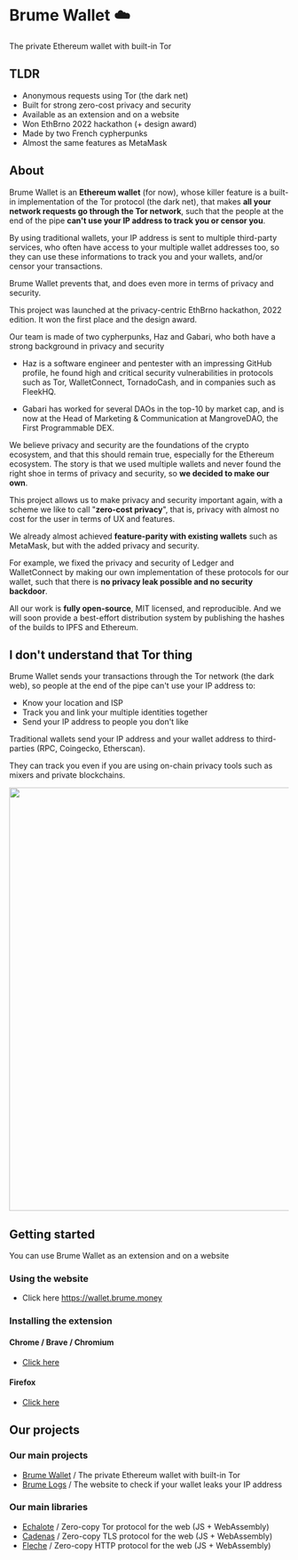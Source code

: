 # Brume Wallet ☁️

The private Ethereum wallet with built-in Tor

## TLDR
- Anonymous requests using Tor (the dark net)
- Built for strong zero-cost privacy and security
- Available as an extension and on a website
- Won EthBrno 2022 hackathon (+ design award)
- Made by two French cypherpunks
- Almost the same features as MetaMask

## About 

Brume Wallet is an **Ethereum wallet** (for now), whose killer feature is a built-in implementation of the Tor protocol (the dark net), that makes **all your network requests go through the Tor network**, such that the people at the end of the pipe **can't use your IP address to track you or censor you**.

By using traditional wallets, your IP address is sent to multiple third-party services, who often have access to your multiple wallet addresses too, so they can use these informations to track you and your wallets, and/or censor your transactions.

Brume Wallet prevents that, and does even more in terms of privacy and security.

This project was launched at the privacy-centric EthBrno hackathon, 2022 edition. It won the first place and the design award.

Our team is made of two cypherpunks, Haz and Gabari, who both have a strong background in privacy and security

- Haz is a software engineer and pentester with an impressing GitHub profile, he found high and critical security vulnerabilities in protocols such as Tor, WalletConnect, TornadoCash, and in companies such as FleekHQ.

- Gabari has worked for several DAOs in the top-10 by market cap, and is now at the Head of Marketing & Communication at MangroveDAO, the First Programmable DEX.

We believe privacy and security are the foundations of the crypto ecosystem, and that this should remain true, especially for the Ethereum ecosystem. The story is that we used multiple wallets and never found the right shoe in terms of privacy and security, so **we decided to make our own**.

This project allows us to make privacy and security important again, with a scheme we like to call "**zero-cost privacy**", that is, privacy with almost no cost for the user in terms of UX and features.

We already almost achieved **feature-parity with existing wallets** such as MetaMask, but with the added privacy and security.

For example, we fixed the privacy and security of Ledger and WalletConnect by making our own implementation of these protocols for our wallet, such that there is **no privacy leak possible and no security backdoor**.

All our work is **fully open-source**, MIT licensed, and reproducible. And we will soon provide a best-effort distribution system by publishing the hashes of the builds to IPFS and Ethereum.

## I don't understand that Tor thing

Brume Wallet sends your transactions through the Tor network (the dark web), so people at the end of the pipe can't use your IP address to: 
- Know your location and ISP
- Track you and link your multiple identities together
- Send your IP address to people you don't like

Traditional wallets send your IP address and your wallet address to third-parties (RPC, Coingecko, Etherscan).

They can track you even if you are using on-chain privacy tools such as mixers and private blockchains.

<img width="762" src="https://user-images.githubusercontent.com/111573119/201625137-293eec93-a6c9-43fd-8eda-56dea0c8e00e.png">

## Getting started

You can use Brume Wallet as an extension and on a website

### Using the website

- Click here https://wallet.brume.money

### Installing the extension

#### Chrome / Brave / Chromium

- [Click here](https://chrome.google.com/webstore/detail/brume-wallet/oljgnlammonjehmmfahdjgjhjclpockd)

#### Firefox

- [Click here](https://github.com/brumewallet/wallet/releases/latest/download/firefox.xpi)

## Our projects

### Our main projects
- [Brume Wallet](https://github.com/brume-wallet/wallet) / The private Ethereum wallet with built-in Tor
- [Brume Logs](https://github.com/brume-wallet/logs) / The website to check if your wallet leaks your IP address

### Our main libraries
- [Echalote](https://github.com/hazae41/echalote) / Zero-copy Tor protocol for the web (JS + WebAssembly)
- [Cadenas](https://github.com/hazae41/cadenas) / Zero-copy TLS protocol for the web (JS + WebAssembly)
- [Fleche](https://github.com/hazae41/fleche) / Zero-copy HTTP protocol for the web (JS + WebAssembly)
